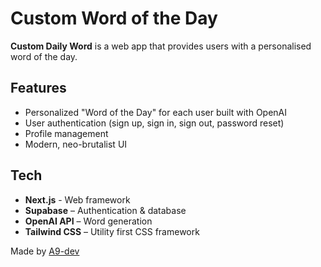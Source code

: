 # Custom Word of the Day

**Custom Daily Word** is a web app that provides users with a personalised word of the day.

## Features

- Personalized "Word of the Day" for each user built with OpenAI
- User authentication (sign up, sign in, sign out, password reset)
- Profile management
- Modern, neo-brutalist UI

## Tech

- **Next.js** - Web framework
- **Supabase** – Authentication & database
- **OpenAI API** – Word generation
- **Tailwind CSS** – Utility first CSS framework

Made by [A9-dev](https://github.com/A9-dev)
